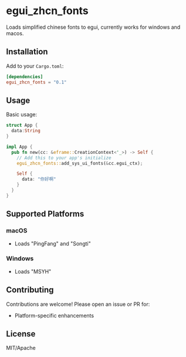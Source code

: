 # egui_zhcn_fonts

Loads simplified chinese fonts to egui, currently works for windows and macos.

## Installation

Add to your `Cargo.toml`:

```toml
[dependencies]
egui_zhcn_fonts = "0.1"
```

## Usage

Basic usage:

```rust
struct App {
  data:String
}

impl App {
  pub fn new(cc: &eframe::CreationContext<'_>) -> Self {
    // Add this to your app's initialize
    egui_zhcn_fonts::add_sys_ui_fonts(&cc.egui_ctx);

    Self {
      data: "你好啊"
    }
  }
}
```

## Supported Platforms

### macOS

- Loads "PingFang" and "Songti"

### Windows

- Loads "MSYH"

## Contributing

Contributions are welcome! Please open an issue or PR for:

- Platform-specific enhancements

## License

MIT/Apache
